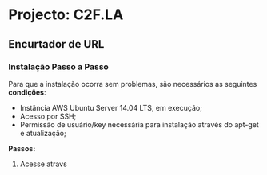 # Projecto: C2F.LA

## Encurtador de URL

### Instalação Passo a Passo

Para que a instalação ocorra sem problemas, são necessários as seguintes **condições**:

* Instância AWS Ubuntu Server 14.04 LTS, em execução;
* Acesso por SSH;
* Permissão de usuário/key necessária para instalação através do apt-get e atualização;

**Passos:**

1. Acesse atravs

